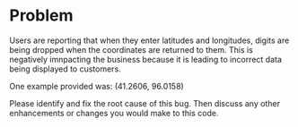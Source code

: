# Problem
Users are reporting that when they enter latitudes and longitudes, digits are being dropped when the coordinates are returned to them.  This is negatively imnpacting the business because it is leading to incorrect data being displayed to customers.

One example provided was:  (41.2606, 96.0158)

Please identify and fix the root cause of this bug.  Then discuss any other enhancements or changes you would make to this code.

